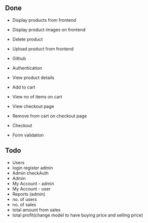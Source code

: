 ## Done
- Display products from frontend
- Display product images on frontend
- Delete product
- Upload product from frontend
- Github
- Authentication
- View product details
- Add to cart
- View no of items on cart
- View checkout page
- Remove from cart on checkout page
- Checkout

- Form validation

## Todo
- Users
- login register admin
- Admin checkAuth
- Admin
- My Account - admin
- My Account - user
- Reports (admin)
- no. of users
- no. of sales
- total amount from sales
- total profit(change model to have buying price and selling price)
